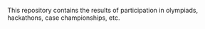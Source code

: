This repository contains the results of participation in olympiads, hackathons, case championships, etc.
